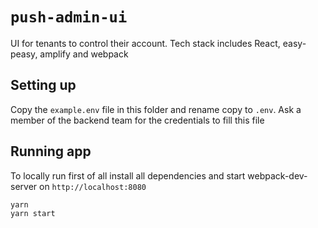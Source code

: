 # `push-admin-ui`
UI for tenants to control their account. Tech stack includes React, easy-peasy, amplify and webpack

## Setting up
Copy the `example.env` file in this folder and rename copy to `.env`. Ask a member of the backend team for the credentials to fill this file

## Running app
To locally run first of all install all dependencies and start webpack-dev-server on `http://localhost:8080`
```shell
yarn
yarn start
```
